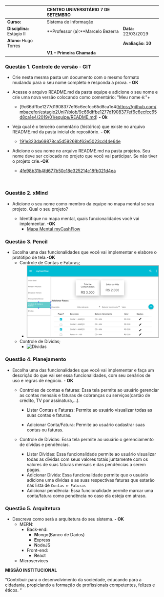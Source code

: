 

|                     | **CENTRO UNIVERSITÁRIO 7 DE SETEMBRO** |                                        |
| ------------------------------------------------------------ | :------------------------------------- | :------------------- |
| **Curso:**                                                   | Sistema de Informação                  |                      |
| **Disciplina:** Estágio II                                   | **Professor (a):**Marcelo Bezerra      | **Data:** 22/03/2019 |
| **Aluno:** Hugo Torres                                       |                                        | **Avaliação:** **10** |
|                                                              | **V1 – Primeira Chamada**              |                      |

### **Questão 1.** Controle de versão - GIT

   - Crie nesta mesma pasta um documento com o mesmo formato mudando para o seu nome completo e responda a prova. **- OK**

   - Acesse o arquivo README.md da pasta equipe e adicione o seu nome e crie uma nova versão colocando como comentário: "Meu nome é:"+<seu nome completo>
      * [9c66dffbe1277d1908377ef6c6ecfcc65d8ca1e4(https://github.com/mbacefor/estagio2Uni7/blob/9c66dffbe1277d1908377ef6c6ecfcc65d8ca1e4/2019/01/equipe/README.md) **- Ok**

   - Veja qual é o terceiro comentário (histórico) que existe no arquivo README.md da pasta inicial do repositório. **- OK**
      * [191e323da69878ca5d59268bf63e5023cd44e64e](https://github.com/mbacefor/estagio2Uni7/commit/191e323da69878ca5d59268bf63e5023cd44e64e#diff-04c6e90faac2675aa89e2176d2eec7d8)


   - Adicione o seu nome no arquivo README.md na pasta projetos. Seu nome deve ser colocado no projeto que você vai participar. Se não tiver o projeto crie.-**OK**
      * [4fe98b31b4fd677b50c18e325214c18fb021d4ea](https://github.com/mbacefor/estagio2Uni7/commit/4fe98b31b4fd677b50c18e325214c18fb021d4ea)

​     

### **Questão 2.** xMind

- Adicione o seu nome como membro da equipe no mapa mental se seu projeto. Qual o seu projeto?

   - Identifique no mapa mental, quais funcionalidades você vai implementar. **-OK**
      * [Mapa Mental myCashFlow](https://github.com/mbacefor/estagio2Uni7/blob/master/2019/01/projetos/myCashFlow/myCashFlow-Plano%20de%20Projeto.xmap)



### **Questão 3.** Pencil

- Escolha uma das funcionalidades que você vai implementar e elabore o protótipo de tela.**-OK**
   * Controle de Contas e Faturas;
      * ![Renda e Recursos](./contasFatura.PNG)
   * Controle de Dívidas;
      * ![Dívidas](./Dívidas.PNG)

### **Questão 4.** Planejamento

- Escolha uma das funcionalidades que você vai implementar e faça um descrição do que vai ser essa funcionalidades, com seu cenários de uso e regras de negócio. - **OK**

   * Controles de contas e faturas: Essa tela permite ao usuário gerenciar as contas mensais e faturas de cobranças ou serviços(cartão de crédito, TV por assinatura,...).

      * Listar Contas e Faturas: Permite ao usuário visualizar todas as suas contas e faturas.

      * Adicionar Conta/Fatura: Permite ao usuário cadastrar suas contas ou faturas.

   * Controle de Dívidas: Essa tela permite ao usuário o gerenciamento de dívidas e pendências.
      * Listar Dívidas: Essa funcionalidade permite ao usuário visualizar todas as dívidas com seus valores totais juntamente com os valores de suas faturas mensais e das pendências a serem pagas.
      * Adicionar Dívida: Essa funcionalidade permite que o usuário adicione uma dívidas e as suas respectivas faturas que estarão nas lista de `Contas e Faturas`
      * Adicionar pendência: Essa funcionalidade permite marcar uma conta/fatura como pendência no caso ela esteja em atraso.
### **Questão 5.** Arquitetura

- Descreva como será a arquitetura do seu sistema. **- OK**
   * MERN:
      * Back-end:
         * **M**ongo(Banco de Dados)
         * **E**xpress
         * **N**odeJS
      * Front-end:
         * **R**eact
   * Microservices





**MISSÃO INSTITUCIONAL**

“Contribuir para o desenvolvimento da sociedade, educando para a cidadania, propiciando a formação de profissionais competentes, felizes e éticos. “


